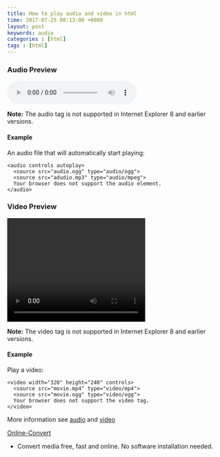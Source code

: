 ```yaml
---
title: How to play audio and video in html
time: 2017-07-25 00:13:00 +0800
layout: post
keywords: audio
categories : [html]
tags : [html]
---
```


### Audio Preview ###

<audio controls autoplay>
  <source src="{{site.baseurl}}/audio/My-Heart-Will-Go-On.ogg" type="audio/ogg">
  <source src="{{site.baseurl}}/audio/My-Heart-Will-Go-On.mp3" type="audio/mpeg">
Your browser does not support the audio element.
</audio>

<p><strong>Note:</strong> The audio tag is not supported in Internet Explorer 8 and earlier versions.</p>

#### Example ####

An audio file that will automatically start playing:

	<audio controls autoplay>
	  <source src="audio.ogg" type="audio/ogg">
	  <source src="adudio.mp3" type="audio/mpeg">
	  Your browser does not support the audio element.
	</audio> 

### Video Preview ###

<video width="320" height="240" controls>
  <source src="{{site.baseurl}}/video/movie.mp4" type="video/mp4">
  <source src="{{site.baseurl}}/video/movie.ogg" type="video/ogg">
  Your browser does not support the video tag.
</video>

<strong>Note:</strong> The video tag is not supported in Internet Explorer 8 and earlier versions.

#### Example ####

Play a video:

	<video width="320" height="240" controls>
	  <source src="movie.mp4" type="video/mp4">
	  <source src="movie.ogg" type="video/ogg">
	  Your browser does not support the video tag.
	</video> 


More information see [audio][1] and [video][2]

[Online-Convert][2]
- Convert media free, fast and online.
No software installation needed.

  [1]: https://www.w3schools.com/tags/att_audio_autoplay.asp

  [2]: https://www.w3schools.com/tags/tag_video.asp
   
  [3]: http://www.online-convert.com/
